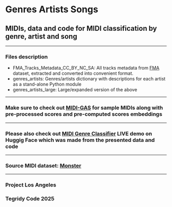 # Genres Artists Songs
## MIDIs, data and code for MIDI classification by genre, artist and song

***

### Files description

* FMA_Tracks_Metadata_CC_BY_NC_SA: All tracks metadata from [FMA](https://github.com/mdeff/fma) dataset, extracted and converted into convenient format.
* genres_artists: Genres/artists dictionary with descriptions for each artist as a stand-alone Python module
* genres_artists_large: Large/expanded version of the above 

***

### Make sure to check out [MIDI-GAS](https://huggingface.co/datasets/asigalov61/MIDI-GAS) for sample MIDIs along with pre-processed scores and pre-computed scores embeddings

***

### Please also check out [MIDI Genre Classifier](https://huggingface.co/spaces/asigalov61/MIDI-Genre-Classifier) LIVE demo on Huggig Face which was made from the presented data and code

***

### Source MIDI dataset: [Monster](https://github.com/asigalov61/Monster-MIDI-Dataset)

***

### Project Los Angeles
### Tegridy Code 2025
